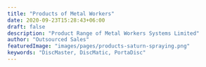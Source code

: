 ```yaml
---
title: "Products of Metal Workers"
date: 2020-09-23T15:28:43+06:00
draft: false
description: "Product Range of Metal Workers Systems Limited"
author: "Outsourced Sales"
featuredImage: "images/pages/products-saturn-spraying.png"
keywords: "DiscMaster, DiscMatic, PortaDisc"
---
```

